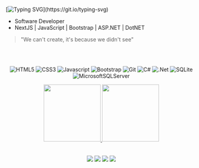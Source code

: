 [![Typing SVG](https://readme-typing-svg.herokuapp.com?color=%AD0DD9&width=450&lines=Ol%C3%A1%2C+I'm+%C3%A9+Douglas+Trindade!;Front+End+Developer.)](https://git.io/typing-svg)

- Software Developer
- NextJS | JavaScript | Bootstrap | ASP.NET | DotNET

<blockquote><p>"We can't create, it's because we didn't see"</p></blockquote>

<div style="display: inline_block"><br>

 <div style="display: inline_block" align="center"><br>
  
![HTML5](https://img.shields.io/badge/html5-%23323330.svg?style=for-the-badge&logo=html5&logoColor=E34F26)
![CSS3](https://img.shields.io/badge/css3-%23323330.svg?style=for-the-badge&logo=css3&logoColor=1572B6)
![Javascript](https://img.shields.io/badge/JavaScript-323330?style=for-the-badge&logo=javascript&logoColor=F7DF1E)
![Bootstrap](https://img.shields.io/badge/bootstrap-%23323330.svg?style=for-the-badge&logo=bootstrap&logoColor=865dc4)
![Git](https://img.shields.io/badge/git-%23323330.svg?style=for-the-badge&logo=git&logoColor=F05033)
![C#](https://img.shields.io/badge/c%23-%23323330.svg?style=for-the-badge&logo=c-sharp&logoColor=white)
![.Net](https://img.shields.io/badge/.NET-%23323330.svg?style=for-the-badge&logo=.net&logoColor=white)
![SQLite](https://img.shields.io/badge/Sqlite-%23323330.svg?style=for-the-badge&logo=sqlite&logoColor=1572B6)
![MicrosoftSQLServer](https://img.shields.io/badge/SQL%20Server-%23323330.svg?style=for-the-badge&logo=sql%20server&logoColor=white)

  
</div>

<div align="center">
  <a href="https://github.com/DouglasTrindade">
    
  <img height="150em" src="https://github-readme-stats.vercel.app/api?username=douglastrindade&show_icons=true&theme=dark&include_all_commits=true&count_private=true"/>
  <img height="150em" src="https://github-readme-stats.vercel.app/api/top-langs/?username=douglastrindade&layout=compact&langs_count=7&theme=dark"/>
</div>
<div style="display: inline_block" align="center"><br>


 
<div style="display: inline_block"><br>

  <a href="https://instagram.com/douglastrindade1" alt="Instagram" target="_blank">
  <img src="https://img.shields.io/badge/-Instagram-1C1C1C?style=for-the-badge&logo=Instagram&logoColor=00FFFF&link=https://instagram.com/douglastrindade1"></a>
    
  <a href="https://discord.gg/ZdSECpBT4t" target="_blank">
  <img src="https://img.shields.io/badge/-Discord-1C1C1C?style=for-the-badge&logo=Discord&logoColor=00FFFF&link"></a>
  
  <a href="https://www.linkedin.com/in/douglastrindade1/" alt="Linkedin" target="_blank">
  <img src="https://img.shields.io/badge/-Linkedin-1C1C1C?style=for-the-badge&logo=Linkedin&logoColor=00FFFF&link=https://www.linkedin.com/in/douglastrindade1/"></a>
  
  <a href = "mailto:douglastrindade22@hotmail.com" target="_blank">
  <img src="https://img.shields.io/badge/Microsoft_Outlook-1C1C1C?style=for-the-badge&logo=microsoft-outlook&logoColor=00FFFF&link"></a>     

</div>
      
